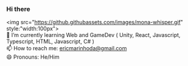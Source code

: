 ### Hi there 
<img src="https://github.githubassets.com/images/mona-whisper.gif" style:"width:100px">
<br>🌱 I’m currently learning Web and GameDev ( Unity, React, Javascript, Typescript, HTML, Javascript, C# )
<br>📫 How to reach me: ericmarinhoda@gmail.com
<br>😄 Pronouns: He/Him
